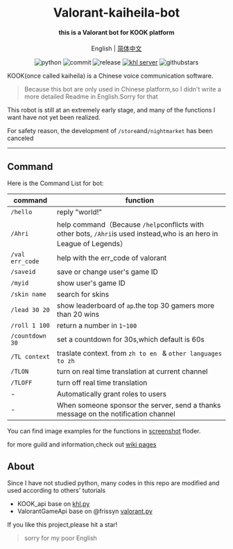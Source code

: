 <h1 align="center">Valorant-kaiheila-bot</h1>


<h4 align="center">this is a Valorant bot for KOOK platform</h4>


<div align="center">

English | [简体中文](./README.md)

![python](https://img.shields.io/badge/Python-3.8%2B-green) ![commit](https://img.shields.io/github/last-commit/Aewait/Valorant-kaiheila-bot) ![release](https://img.shields.io/github/v/release/Aewait/Valorant-kaiheila-bot)
[![khl server](https://www.kaiheila.cn/api/v3/badge/guild?guild_id=3566823018281801&style=3)](https://kaihei.co/oqz7Xg) ![githubstars](https://img.shields.io/github/stars/Aewait/Valorant-kaiheila-bot?style=social)

</div>

KOOK(once called kaiheila) is a Chinese voice communication software.

>Because this bot are only used in Chinese platform,so I didn't write a more detailed Readme in English.Sorry for that

This robot is still at an extremely early stage, and many of the functions I want have not yet been realized.

For safety reason, the development of `/store`and`/nightmarket` has been canceled

---

## Command

Here is the Command List for bot:


| command         | function                                                     |
| --------------- | ------------------------------------------------------------ |
| `/hello`        | reply "world!"                                               |
| `/Ahri`         | help command（Because `/help`conflicts with other bots, `/Ahri`is used instead,who is an hero in League of Legends） |
| `/val err_code` | help with the err_code of valorant                           |
| `/saveid`       | save or change user's game ID                                |
| `/myid`         | show user's game ID                                          |
| `/skin name`    | search for skins                                             |
| `/lead 30 20`   | show leaderboard of `ap`.the top 30 gamers more than 20 wins |
| `/roll 1 100`   | return a number in `1~100`                                   |
| `/countdown 30` | set a countdown for 30s,which default is 60s                 |
| `/TL context`   | traslate context. from `zh to en ` & `other languages to zh` |
| `/TLON`         | turn on real time translation at current channel             |
| `/TLOFF`        | turn off real time translation                               |
| -               | Automatically grant roles to users                           |
| -               | When someone sponsor the server, send a thanks message on the notification channel |

You can find image examples for the functions in [screenshot](./screenshot) floder.

for more guild and information,check out [wiki pages](https://github.com/Aewait/Valorant-kaiheila-bot/wiki)


## About
Since I have not studied python, many codes in this repo are modified and used according to others' tutorials
* KOOK_api base on [khl.py](https://github.com/TWT233/khl.py)
* ValorantGameApi base on @frissyn  [valorant.py](https://github.com/frissyn/valorant.py/)

If you like this project,please hit a star!

> sorry for my poor English
